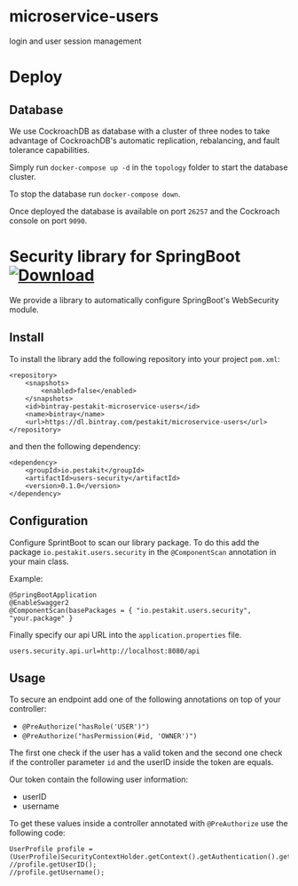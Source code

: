 # microservice-users
login and user session management

# Deploy

## Database
We use CockroachDB as database with a cluster of three nodes to take advantage of CockroachDB's automatic replication, rebalancing, and fault tolerance capabilities.

Simply run `docker-compose up -d` in the `topology` folder to start the database cluster.

To stop the database run `docker-compose down`.

Once deployed the database is available on port `26257` and the Cockroach console on port `9090`.

# Security library for SpringBoot [ ![Download](https://api.bintray.com/packages/pestakit/microservice-users/users-security/images/download.svg) ](https://bintray.com/pestakit/microservice-users/users-security/_latestVersion)

We provide a library to automatically configure SpringBoot's WebSecurity module.

## Install
To install the library add the following repository into your project `pom.xml`:
````
<repository>
    <snapshots>
        <enabled>false</enabled>
    </snapshots>
    <id>bintray-pestakit-microservice-users</id>
    <name>bintray</name>
    <url>https://dl.bintray.com/pestakit/microservice-users</url>
</repository>
````

and then the following dependency:
```
<dependency>
    <groupId>io.pestakit</groupId>
    <artifactId>users-security</artifactId>
    <version>0.1.0</version>
</dependency>
```

## Configuration

Configure SprintBoot to scan our library package. To do this add the package `io.pestakit.users.security` in the `@ComponentScan` annotation in your main class.

Example:
```
@SpringBootApplication
@EnableSwagger2
@ComponentScan(basePackages = { "io.pestakit.users.security", "your.package" }
```

Finally specify our api URL into the `application.properties` file.
```
users.security.api.url=http://localhost:8080/api
```

## Usage

To secure an endpoint add one of the following annotations on top of your controller:

- `@PreAuthorize("hasRole('USER')")`
- `@PreAuthorize("hasPermission(#id, 'OWNER')")`

The first one check if the user has a valid token and the second one check if the controller parameter `id` and the userID inside the token are equals.

Our token contain the following user information:

- userID
- username

To get these values inside a controller annotated with `@PreAuthorize` use the following code:
```
UserProfile profile = (UserProfile)SecurityContextHolder.getContext().getAuthentication().getDetails();
//profile.getUserID();
//profile.getUsername();
```
